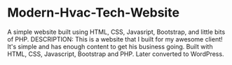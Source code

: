# Modern-Hvac-Tech-Website
A simple website built using HTML, CSS, Javasript, Bootstrap, and little bits of PHP.
DESCRIPTION: This is a website that I built for my awesome client! It's simple and has enough content to get his business going. Built with HTML, CSS, Javascript, Bootstrap and PHP. Later converted to WordPress.
